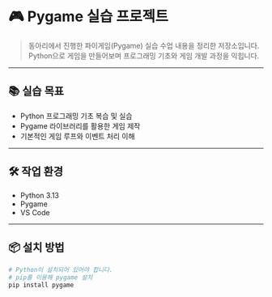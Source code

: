 # 🎮 Pygame 실습 프로젝트

> 동아리에서 진행한 파이게임(Pygame) 실습 수업 내용을 정리한 저장소입니다.  
> Python으로 게임을 만들어보며 프로그래밍 기초와 게임 개발 과정을 익힙니다.

---

## 📚 실습 목표

- Python 프로그래밍 기초 복습 및 실습
- Pygame 라이브러리를 활용한 게임 제작
- 기본적인 게임 루프와 이벤트 처리 이해

---

## 🛠️ 작업 환경

- Python 3.13
- Pygame
- VS Code

---

## 📦 설치 방법

```bash
# Python이 설치되어 있어야 합니다.
# pip를 이용해 pygame 설치
pip install pygame
